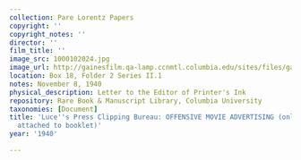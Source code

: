 ```yaml
---
collection: Pare Lorentz Papers
copyright: ''
copyright_notes: ''
director: ''
film_title: ''
image_src: 1000102024.jpg
image_url: http://gainesfilm.qa-lamp.ccnmtl.columbia.edu/sites/files/gainesfilm/images/1000102024.jpg
location: Box 18, Folder 2 Series II.1
notes: November 8, 1940
physical_description: Letter to the Editor of Printer's Ink
repository: Rare Book & Manuscript Library, Columbia University
taxonomies: [Document]
title: 'Luce''s Press Clipping Bureau: OFFENSIVE MOVIE ADVERTISING (only clipping,
  attached to booklet)'
year: '1940'

---
```

